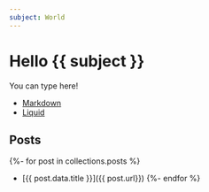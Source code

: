 ```yaml
---
subject: World
---
```

# Hello {{ subject }}

You can type here!

- [Markdown](/docs/languages/markdown/)
- [Liquid](/docs/languages/liquid/)

## Posts

{%- for post in collections.posts %}
- [{{ post.data.title }}]({{ post.url}})
{%- endfor %}
